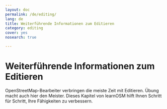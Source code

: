 ```yaml
---
layout: doc
permalink: /de/editing/
lang: de
title: Weiterführende Informationen zum Editieren
category: editing
cover: yes
nosearch: true

---
```


Weiterführende Informationen zum Editieren
==========================================


OpenStreetMap-Bearbeiter verbringen die meiste Zeit mit Editieren. Übung macht auch hier den Meister. Dieses Kapitel von learnOSM hilft Ihnen Schritt für Schritt, Ihre Fähigkeiten zu verbessern.
